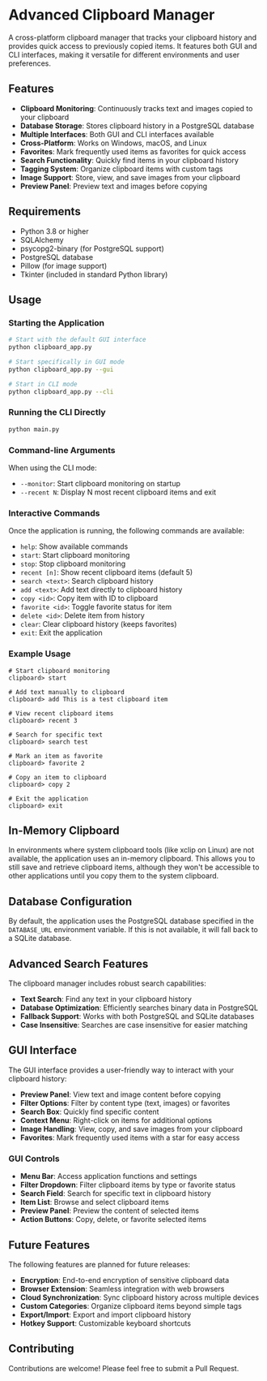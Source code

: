 # Advanced Clipboard Manager

A cross-platform clipboard manager that tracks your clipboard history and provides quick access to previously copied items. It features both GUI and CLI interfaces, making it versatile for different environments and user preferences.

## Features

- **Clipboard Monitoring**: Continuously tracks text and images copied to your clipboard
- **Database Storage**: Stores clipboard history in a PostgreSQL database
- **Multiple Interfaces**: Both GUI and CLI interfaces available
- **Cross-Platform**: Works on Windows, macOS, and Linux
- **Favorites**: Mark frequently used items as favorites for quick access
- **Search Functionality**: Quickly find items in your clipboard history
- **Tagging System**: Organize clipboard items with custom tags
- **Image Support**: Store, view, and save images from your clipboard
- **Preview Panel**: Preview text and images before copying

## Requirements

- Python 3.8 or higher
- SQLAlchemy
- psycopg2-binary (for PostgreSQL support)
- PostgreSQL database
- Pillow (for image support)
- Tkinter (included in standard Python library)

## Usage

### Starting the Application

```bash
# Start with the default GUI interface
python clipboard_app.py

# Start specifically in GUI mode
python clipboard_app.py --gui

# Start in CLI mode
python clipboard_app.py --cli
```

### Running the CLI Directly

```bash
python main.py
```

### Command-line Arguments

When using the CLI mode:
- `--monitor`: Start clipboard monitoring on startup
- `--recent N`: Display N most recent clipboard items and exit

### Interactive Commands

Once the application is running, the following commands are available:

- `help`: Show available commands
- `start`: Start clipboard monitoring
- `stop`: Stop clipboard monitoring
- `recent [n]`: Show recent clipboard items (default 5)
- `search <text>`: Search clipboard history
- `add <text>`: Add text directly to clipboard history
- `copy <id>`: Copy item with ID to clipboard
- `favorite <id>`: Toggle favorite status for item
- `delete <id>`: Delete item from history
- `clear`: Clear clipboard history (keeps favorites)
- `exit`: Exit the application

### Example Usage

```
# Start clipboard monitoring
clipboard> start

# Add text manually to clipboard
clipboard> add This is a test clipboard item

# View recent clipboard items
clipboard> recent 3

# Search for specific text
clipboard> search test

# Mark an item as favorite
clipboard> favorite 2

# Copy an item to clipboard
clipboard> copy 2

# Exit the application
clipboard> exit
```

## In-Memory Clipboard

In environments where system clipboard tools (like xclip on Linux) are not available, the application uses an in-memory clipboard. This allows you to still save and retrieve clipboard items, although they won't be accessible to other applications until you copy them to the system clipboard.

## Database Configuration

By default, the application uses the PostgreSQL database specified in the `DATABASE_URL` environment variable. If this is not available, it will fall back to a SQLite database.

## Advanced Search Features

The clipboard manager includes robust search capabilities:

- **Text Search**: Find any text in your clipboard history
- **Database Optimization**: Efficiently searches binary data in PostgreSQL
- **Fallback Support**: Works with both PostgreSQL and SQLite databases
- **Case Insensitive**: Searches are case insensitive for easier matching

## GUI Interface

The GUI interface provides a user-friendly way to interact with your clipboard history:

- **Preview Panel**: View text and image content before copying
- **Filter Options**: Filter by content type (text, images) or favorites
- **Search Box**: Quickly find specific content
- **Context Menu**: Right-click on items for additional options
- **Image Handling**: View, copy, and save images from your clipboard
- **Favorites**: Mark frequently used items with a star for easy access

### GUI Controls

- **Menu Bar**: Access application functions and settings
- **Filter Dropdown**: Filter clipboard items by type or favorite status
- **Search Field**: Search for specific text in clipboard history
- **Item List**: Browse and select clipboard items
- **Preview Panel**: Preview the content of selected items
- **Action Buttons**: Copy, delete, or favorite selected items

## Future Features

The following features are planned for future releases:

- **Encryption**: End-to-end encryption of sensitive clipboard data
- **Browser Extension**: Seamless integration with web browsers
- **Cloud Synchronization**: Sync clipboard history across multiple devices
- **Custom Categories**: Organize clipboard items beyond simple tags
- **Export/Import**: Export and import clipboard history
- **Hotkey Support**: Customizable keyboard shortcuts

## Contributing

Contributions are welcome! Please feel free to submit a Pull Request.